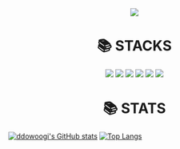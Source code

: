 <div align=center><img src="https://capsule-render.vercel.app/api?type=waving&color=auto&height=200&section=header&text=Hi&nbsp;Uk's&nbsp;GitHub!&fontSize=90" /></div>

<div align=center><h1>📚 STACKS</h1></div>
<div align=center> 
  <img src="https://img.shields.io/badge/java-007396?style=for-the-badge&logo=java&logoColor=white">
  <img src="https://img.shields.io/badge/javascript-F7DF1E?style=for-the-badge&logo=javascript&logoColor=black">
  <img src="https://img.shields.io/badge/css-1572B6?style=for-the-badge&logo=css3&logoColor=white"> 
  <img src="https://img.shields.io/badge/html5-E34F26?style=for-the-badge&logo=html5&logoColor=white">
  <img src="https://img.shields.io/badge/mysql-4479A1?style=for-the-badge&logo=mysql&logoColor=white">
  <img src="https://img.shields.io/badge/spring-6DB33F?style=for-the-badge&logo=spring&logoColor=white"> 
</div>
<div align=center><h1>📚 STATS</h1></div>

[![ddowoogi's GitHub stats](https://github-readme-stats.vercel.app/api?username=ddowoogi)](https://github.com/ddowoogi/github-readme-stats)              [![Top Langs](https://github-readme-stats.vercel.app/api/top-langs/?username=ddowoogi&langs_count=8)](https://github.com/ddowoogi/github-readme-stats)

